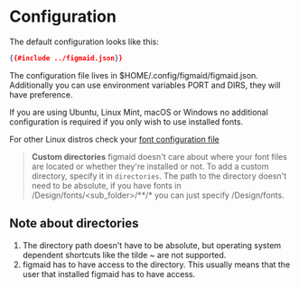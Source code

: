 # Configuration

The default configuration looks like this: 

```json
{{#include ../figmaid.json}}
```

The configuration file lives in $HOME/.config/figmaid/figmaid.json. Additionally you can use environment variables PORT and DIRS, they will have preference. 

If you are using Ubuntu, Linux Mint, macOS or Windows no additional configuration is required if you only wish to use installed fonts. 

For other Linux distros check your [font configuration file](https://linux.die.net/man/5/fonts-conf)

> **Custom directories** figmaid doesn't care about where your font files are located or whether they're installed or not.
> To add a custom directory, specify it in `directories`.
> The path to the directory doesn't need to be absolute, if you have fonts in /Design/fonts/<sub_folder>/**/* you can just specify /Design/fonts.

## Note about directories

1. The directory path doesn't have to be absolute, but operating system dependent shortcuts like the tilde ~ are not supported.
2. figmaid has to have access to the directory. This usually means that the user that installed figmaid has to have access.

